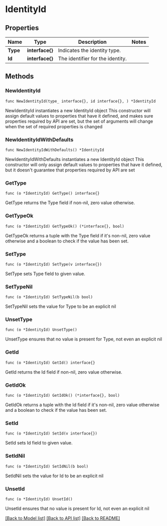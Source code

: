 # IdentityId

## Properties

Name | Type | Description | Notes
------------ | ------------- | ------------- | -------------
**Type** | **interface{}** | Indicates the identity type. | 
**Id** | **interface{}** | The identifier for the identity. | 

## Methods

### NewIdentityId

`func NewIdentityId(type_ interface{}, id interface{}, ) *IdentityId`

NewIdentityId instantiates a new IdentityId object
This constructor will assign default values to properties that have it defined,
and makes sure properties required by API are set, but the set of arguments
will change when the set of required properties is changed

### NewIdentityIdWithDefaults

`func NewIdentityIdWithDefaults() *IdentityId`

NewIdentityIdWithDefaults instantiates a new IdentityId object
This constructor will only assign default values to properties that have it defined,
but it doesn't guarantee that properties required by API are set

### GetType

`func (o *IdentityId) GetType() interface{}`

GetType returns the Type field if non-nil, zero value otherwise.

### GetTypeOk

`func (o *IdentityId) GetTypeOk() (*interface{}, bool)`

GetTypeOk returns a tuple with the Type field if it's non-nil, zero value otherwise
and a boolean to check if the value has been set.

### SetType

`func (o *IdentityId) SetType(v interface{})`

SetType sets Type field to given value.


### SetTypeNil

`func (o *IdentityId) SetTypeNil(b bool)`

 SetTypeNil sets the value for Type to be an explicit nil

### UnsetType
`func (o *IdentityId) UnsetType()`

UnsetType ensures that no value is present for Type, not even an explicit nil
### GetId

`func (o *IdentityId) GetId() interface{}`

GetId returns the Id field if non-nil, zero value otherwise.

### GetIdOk

`func (o *IdentityId) GetIdOk() (*interface{}, bool)`

GetIdOk returns a tuple with the Id field if it's non-nil, zero value otherwise
and a boolean to check if the value has been set.

### SetId

`func (o *IdentityId) SetId(v interface{})`

SetId sets Id field to given value.


### SetIdNil

`func (o *IdentityId) SetIdNil(b bool)`

 SetIdNil sets the value for Id to be an explicit nil

### UnsetId
`func (o *IdentityId) UnsetId()`

UnsetId ensures that no value is present for Id, not even an explicit nil

[[Back to Model list]](../README.md#documentation-for-models) [[Back to API list]](../README.md#documentation-for-api-endpoints) [[Back to README]](../README.md)



